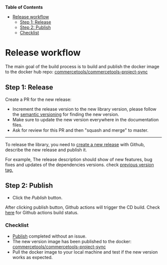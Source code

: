 <!-- START doctoc generated TOC please keep comment here to allow auto update -->
<!-- DON'T EDIT THIS SECTION, INSTEAD RE-RUN doctoc TO UPDATE -->
**Table of Contents** 

- [Release workflow](#release-workflow)
  - [Step 1: Release](#step-1-release)
  - [Step 2: Publish](#step-2-publish)
  - [Checklist](#checklist)

<!-- END doctoc generated TOC please keep comment here to allow auto update -->

# Release workflow

The main goal of the build process is to build and publish the docker image to the docker hub repo: [commercetools/commercetools-project-sync](https://hub.docker.com/r/commercetools/commercetools-project-sync/tags)
     
## Step 1: Release

Create a PR for the new release: 
- Increment the release version to the new library version, please follow the [semantic versioning](https://semver.org/) for finding the new version.
- Make sure to update the new version everywhere in the documentation files.
- Ask for review for this PR and then "squash and merge" to master.


------
    
To release the library, you need to [create a new release](https://github.com/commercetools/commercetools-project-sync/releases/new) with Github, 
describe the new release and publish it. 

For example, The release description should show of new features, bug fixes and updates of the dependencies versions. check [previous version tag.](https://github.com/commercetools/commercetools-project-sync/releases/tag/3.10.0)

## Step 2: Publish

- Click the _Publish_ button.

After clicking publish button, Github actions will trigger the CD build. Check [here](https://github.com/commercetools/commercetools-project-sync/actions) for Github actions build status.

### Checklist 

- [Publish](#step-2-publish) completed without an issue.
- The new version image has been published to the docker: [commercetools/commercetools-project-sync](https://hub.docker.com/r/commercetools/commercetools-project-sync/tags)
- Pull the docker image to your local machine and test if the new version works as expected.
